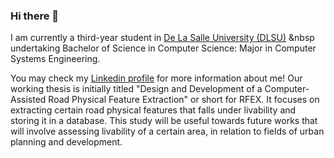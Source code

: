 ### Hi there 👋

I am currently a third-year student in [De La Salle University (DLSU)](https://www.dlsu.edu.ph/) &nbsp
undertaking Bachelor of Science in Computer Science: Major in Computer Systems Engineering.

You may check my [Linkedin profile](https://www.linkedin.com/in/yeohany/) for more information about me! 
Our working thesis is initially titled "Design and Development of a Computer-Assisted Road Physical Feature Extraction" or short for RFEX. 
It focuses on extracting certain road physical features that falls under livability and storing it in a database. 
This study will be useful towards future works that will involve assessing livability of a certain area, 
in relation to fields of urban planning and development.

<!--
**wappints/wappints** is a ✨ _special_ ✨ repository because its `README.md` (this file) appears on your GitHub profile.

Here are some ideas to get you started:

- 🔭 I’m currently working on ...
- 🌱 I’m currently learning ...
- 👯 I’m looking to collaborate on ...
- 🤔 I’m looking for help with ...
- 💬 Ask me about ...
- 📫 How to reach me: ...
- 😄 Pronouns: ...
- ⚡ Fun fact: ...
-->
